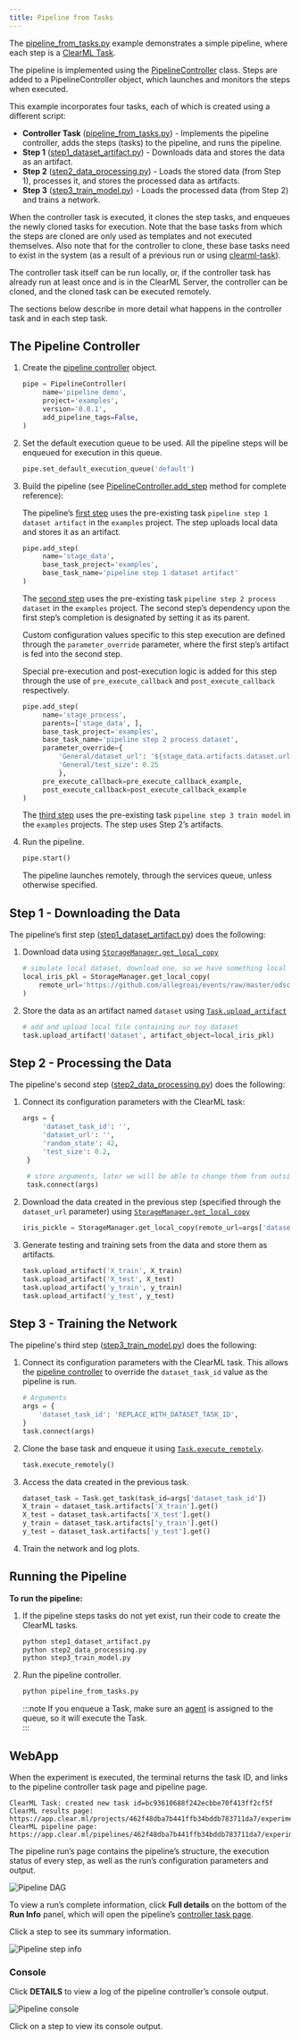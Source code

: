 ```yaml
---
title: Pipeline from Tasks
---
```


The [pipeline_from_tasks.py](https://github.com/allegroai/clearml/blob/master/examples/pipeline/pipeline_from_tasks.py) 
example demonstrates a simple pipeline, where each step is a [ClearML Task](../../fundamentals/task.md). 

The pipeline is implemented using the [PipelineController](../../references/sdk/automation_controller_pipelinecontroller.md) 
class. Steps are added to a PipelineController object, which launches and monitors the steps when executed.
 
This example incorporates four tasks, each of which is created using a different script:
* **Controller Task** ([pipeline_from_tasks.py](https://github.com/allegroai/clearml/blob/master/examples/pipeline/pipeline_from_tasks.py)) - 
  Implements the pipeline controller, adds the steps (tasks) to the pipeline, and runs the pipeline.
* **Step 1** ([step1_dataset_artifact.py](https://github.com/allegroai/clearml/blob/master/examples/pipeline/step1_dataset_artifact.py)) - 
  Downloads data and stores the data as an artifact.
* **Step 2** ([step2_data_processing.py](https://github.com/allegroai/clearml/blob/master/examples/pipeline/step2_data_processing.py)) - 
  Loads the stored data (from Step 1), processes it, and stores the processed data as artifacts.
* **Step 3** ([step3_train_model.py](https://github.com/allegroai/clearml/blob/master/examples/pipeline/step3_train_model.py)) - 
  Loads the processed data (from Step 2) and trains a network.

When the controller task is executed, it clones the step tasks, and enqueues the newly cloned tasks for execution. Note 
that the base tasks from which the steps are cloned are only used as templates and not executed themselves. Also note 
that for the controller to clone, these base tasks need to exist in the system (as a result of a previous run or using 
[clearml-task](../../apps/clearml_task.md)).

The controller task itself can be run locally, or, if the controller task has already run at least once and is in the 
ClearML Server, the controller can be cloned, and the cloned task can be executed remotely.

The sections below describe in more detail what happens in the controller task and in each step task.

## The Pipeline Controller

1. Create the [pipeline controller](../../references/sdk/automation_controller_pipelinecontroller.md) object.

   ```python
   pipe = PipelineController(
        name='pipeline demo',
        project='examples',
        version='0.0.1',
        add_pipeline_tags=False,
   )
   ```

1. Set the default execution queue to be used. All the pipeline steps will be enqueued for execution in this queue.

   ```python
   pipe.set_default_execution_queue('default')
   ```
   
1. Build the pipeline (see [PipelineController.add_step](../../references/sdk/automation_controller_pipelinecontroller.md#add_step) 
   method for complete reference):

   The pipeline’s [first step](#step-1---downloading-the-datae) uses the pre-existing task 
   `pipeline step 1 dataset artifact` in the `examples` project. The step uploads local data and stores it as an artifact.

   ```python
   pipe.add_step(
        name='stage_data', 
        base_task_project='examples', 
        base_task_name='pipeline step 1 dataset artifact'
   )
   ```
   
   The [second step](#step-2---processing-the-data) uses the pre-existing task `pipeline step 2 process dataset` in 
   the `examples` project. The second step’s dependency upon the first step’s completion is designated by setting it as 
   its parent. 

   Custom configuration values specific to this step execution are defined through the `parameter_override` parameter, 
   where the first step’s artifact is fed into the second step.

   Special pre-execution and post-execution logic is added for this step through the use of `pre_execute_callback` 
   and `post_execute_callback` respectively. 

   ```python
   pipe.add_step(
        name='stage_process',
        parents=['stage_data', ],
        base_task_project='examples',
        base_task_name='pipeline step 2 process dataset',
        parameter_override={
            'General/dataset_url': '${stage_data.artifacts.dataset.url}',
            'General/test_size': 0.25
            },
        pre_execute_callback=pre_execute_callback_example,
        post_execute_callback=post_execute_callback_example
   )
   ```

   The [third step](#step-3---training-the-network) uses the pre-existing task `pipeline step 3 train model` in the 
   `examples` projects. The step uses Step 2’s artifacts.
   
1. Run the pipeline.
   
   ```python
   pipe.start()
   ```
   
   The pipeline launches remotely, through the services queue, unless otherwise specified.
   
## Step 1 - Downloading the Data

The pipeline’s first step ([step1_dataset_artifact.py](https://github.com/allegroai/clearml/blob/master/examples/pipeline/step1_dataset_artifact.py))
does the following: 

1. Download data using [`StorageManager.get_local_copy`](../../references/sdk/storage.md#storagemanagerget_local_copy) 
  
   ```python
   # simulate local dataset, download one, so we have something local
   local_iris_pkl = StorageManager.get_local_copy(
       remote_url='https://github.com/allegroai/events/raw/master/odsc20-east/generic/iris_dataset.pkl'
   )
   ```    
1. Store the data as an artifact named `dataset` using [`Task.upload_artifact`](../../references/sdk/task.md#upload_artifact)
   ```python
   # add and upload local file containing our toy dataset
   task.upload_artifact('dataset', artifact_object=local_iris_pkl)
   ```
   
## Step 2 - Processing the Data

The pipeline's second step ([step2_data_processing.py](https://github.com/allegroai/clearml/blob/master/examples/pipeline/step2_data_processing.py))
does the following: 

1. Connect its configuration parameters with the ClearML task:

   ```python 
   args = {
        'dataset_task_id': '',
        'dataset_url': '',
        'random_state': 42,
        'test_size': 0.2,
    }
    
    # store arguments, later we will be able to change them from outside the code
    task.connect(args)
   ```

1. Download the data created in the previous step (specified through the `dataset_url` parameter) using 
   [`StorageManager.get_local_copy`](../../references/sdk/storage.md#storagemanagerget_local_copy) 
   
   ```python
   iris_pickle = StorageManager.get_local_copy(remote_url=args['dataset_url'])
   ```
   
1. Generate testing and training sets from the data and store them as artifacts.
   
   ```python
   task.upload_artifact('X_train', X_train)
   task.upload_artifact('X_test', X_test)
   task.upload_artifact('y_train', y_train)
   task.upload_artifact('y_test', y_test)
   ```
   
## Step 3 - Training the Network

The pipeline's third step ([step3_train_model.py](https://github.com/allegroai/clearml/blob/master/examples/pipeline/step3_train_model.py))
does the following: 
1. Connect its configuration parameters with the ClearML task. This allows the [pipeline controller](#the-pipeline-controller) 
   to override the `dataset_task_id` value as the pipeline is run. 

   ```python
   # Arguments
   args = {
       'dataset_task_id': 'REPLACE_WITH_DATASET_TASK_ID',
   }
   task.connect(args)
   ```
   
1. Clone the base task and enqueue it using [`Task.execute_remotely`](../../references/sdk/task.md#execute_remotely).
   
   ```python
   task.execute_remotely() 
   ```
   
1. Access the data created in the previous task.
   
   ```python
   dataset_task = Task.get_task(task_id=args['dataset_task_id'])
   X_train = dataset_task.artifacts['X_train'].get()
   X_test = dataset_task.artifacts['X_test'].get()
   y_train = dataset_task.artifacts['y_train'].get()
   y_test = dataset_task.artifacts['y_test'].get()
   ```
    
1. Train the network and log plots.

## Running the Pipeline

**To run the pipeline:**

1. If the pipeline steps tasks do not yet exist, run their code to create the ClearML tasks.
   ```bash
   python step1_dataset_artifact.py
   python step2_data_processing.py
   python step3_train_model.py
   ``` 
   
1. Run the pipeline controller.
   
   ```bash
   python pipeline_from_tasks.py
   ```     
    
   :::note
   If you enqueue a Task, make sure an [agent](../../clearml_agent.md) is assigned to the queue, so 
   it will execute the Task.    
   :::

    
## WebApp

When the experiment is executed, the terminal returns the task ID, and links to the pipeline controller task page and 
pipeline page. 

```
ClearML Task: created new task id=bc93610688f242ecbbe70f413ff2cf5f
ClearML results page: https://app.clear.ml/projects/462f48dba7b441ffb34bddb783711da7/experiments/bc93610688f242ecbbe70f413ff2cf5f/output/log
ClearML pipeline page: https://app.clear.ml/pipelines/462f48dba7b441ffb34bddb783711da7/experiments/bc93610688f242ecbbe70f413ff2cf5f
```

The pipeline run’s page contains the pipeline’s structure, the execution status of every step, as well as the run’s 
configuration parameters and output.

![Pipeline DAG](../../img/examples_pipeline_from_tasks_DAG.png)

To view a run’s complete information, click **Full details** on the bottom of the **Run Info** panel, which will open 
the pipeline’s [controller task page](../../webapp/webapp_exp_track_visual.md).

Click a step to see its summary information.

![Pipeline step info](../../img/examples_pipeline_from_tasks_step_info.png)

### Console

Click **DETAILS** to view a log of the pipeline controller’s console output.

![Pipeline console](../../img/examples_pipeline_from_tasks_console.png)

Click on a step to view its console output. 

